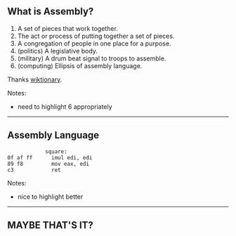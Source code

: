 ## What is Assembly?

1. A set of pieces that work together.
2. The act or process of putting together a set of pieces.
3. A congregation of people in one place for a purpose.
4. (politics) A legislative body.
5. (military) A drum beat signal to troops to assemble.
6. (computing) Ellipsis of assembly language.

Thanks [wiktionary](https://en.wiktionary.org/wiki/assembly).

<!-- .element: class="attribution" -->

Notes:
- need to highlight 6 appropriately

---

## Assembly Language

```x86
            square:
0f af ff      imul edi, edi
89 f8         mov eax, edi
c3            ret
```

Notes:
- nice to highlight better


---

## MAYBE THAT'S IT?
